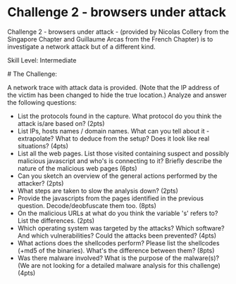 # Challenge 2 - browsers under attack

Challenge 2 - browsers under attack - (provided by Nicolas Collery from the Singapore Chapter and Guillaume Arcas from the French Chapter) is to investigate a network attack but of a different kind.

Skill Level: Intermediate 

# The Challenge:

A network trace with attack data is provided. (Note that the IP address of the victim has been changed to hide the true location.) Analyze and answer the following questions:

* List the protocols found in the capture. What protocol do you think the attack is/are based on? (2pts)
* List IPs, hosts names / domain names. What can you tell about it - extrapolate? What to deduce from the setup? Does it look like real situations? (4pts)
* List all the web pages. List those visited containing suspect and possibly malicious javascript and who's is connecting to it? Briefly describe the nature of the malicious web pages (6pts)
* Can you sketch an overview of the general actions performed by the attacker? (2pts)
* What steps are taken to slow the analysis down? (2pts)
* Provide the javascripts from the pages identified in the previous question. Decode/deobfuscate them too. (8pts)
* On the malicious URLs at what do you think the variable 's' refers to? List the differences. (2pts)
* Which operating system was targeted by the attacks? Which software? And which vulnerabilities? Could the attacks been prevented? (4pts)
* What actions does the shellcodes perform? Please list the shellcodes (+md5 of the binaries). What's the difference between them? (8pts)
* Was there malware involved? What is the purpose of the malware(s)? (We are not looking for a detailed malware analysis for this challenge) (4pts)
